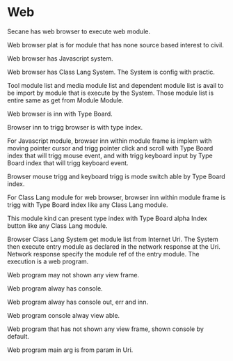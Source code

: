 # Web

Secane has web browser to execute web module.

Web browser plat is for module that has none source based interest to civil.

Web browser has Javascript system.

Web browser has Class Lang System.
The System is config with practic.

Tool module list and media module list and dependent module list is avail
to be import by module that is execute by the System.
Those module list is entire same as get from Module Module.

Web browser is inn with Type Board.

Browser inn to trigg browser is with type index.

For Javascript module, 
browser inn within module frame is implem with moving pointer cursor and
trigg pointer click and scroll with Type Board index that will trigg mouse event, 
and with trigg keyboard input by Type Board index that will trigg
keyboard event.

Browser mouse trigg and keyboard trigg is mode switch able by Type Board index.

For Class Lang module for web browser,
browser inn within module frame is trigg with Type Board index like any
Class Lang module.

This module kind can present type index with Type Board alpha Index button
like any Class Lang module.

Browser Class Lang System get module list from Internet Uri.
The System then execute entry module as declared in the network response at the Uri.
Network response specify the module ref of the entry module.
The execution is a web program.

Web program may not shown any view frame.

Web program alway has console.

Web program alway has console out, err and inn.

Web program console alway view able.

Web program that has not shown any view frame, shown console by default.

Web program main arg is from param in Uri.